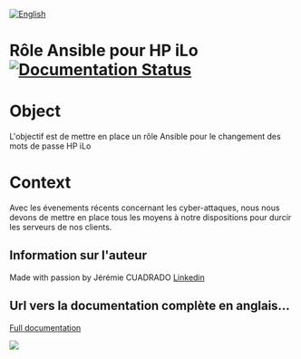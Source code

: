 [![English](http://upload.wikimedia.org/wikipedia/commons/e/e1/Union_Jack_22x16.png "English")](README.md)
<h1>
  <span>Rôle Ansible pour HP iLo</span>
  <a href='http://ansible_role_iLo.readthedocs.io/en/latest/?badge=latest'>
    <img src='https://readthedocs.org/projects/ansible_role_iLo/badge/?version=latest' alt='Documentation Status' />
  </a>
</h1>

Object
======
L'objectif est de mettre en place un rôle Ansible pour le changement des mots de passe HP iLo

Context
=======
Avec les évenements récents concernant les cyber-attaques, nous nous devons de mettre en place tous les moyens à notre dispositions pour durcir les serveurs de nos clients.


## Information sur l'auteur
Made with passion by Jérémie CUADRADO [Linkedin](https://fr.linkedin.com/in/jeremiecuadrado)

## Url vers la documentation complète en anglais...
[Full documentation](http://ansible_role_iLo.readthedocs.io/en/latest/)

[![](https://hydra-media.cursecdn.com/bukkit.gamepedia.com/4/4d/AGPL_icon.png "")](LICENSE)